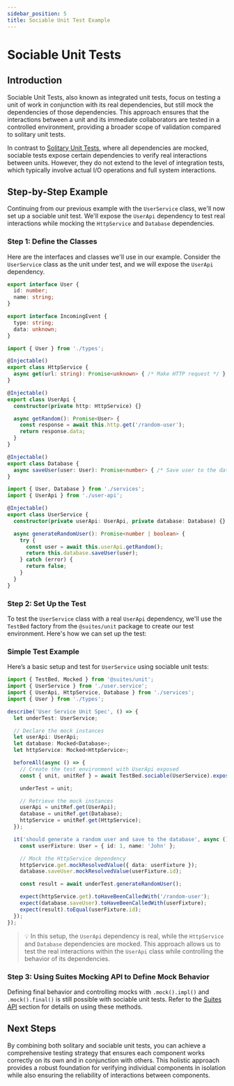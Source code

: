 ```yaml
---
sidebar_position: 5
title: Sociable Unit Test Example
---
```


# Sociable Unit Tests

## Introduction

Sociable Unit Tests, also known as integrated unit tests, focus on testing a unit of work in conjunction with its real dependencies, but still mock the dependencies of those dependencies. This approach ensures that the interactions between a unit and its immediate collaborators are tested in a controlled environment, providing a broader scope of validation compared to solitary unit tests.

In contrast to [Solitary Unit Tests](/docs/developer-guide/unit-tests/solitary), where all dependencies are mocked, sociable tests expose certain dependencies to verify real interactions between units. However, they do not extend to the level of integration tests, which typically involve actual I/O operations and full system interactions.

## Step-by-Step Example

Continuing from our previous example with the `UserService` class, we'll now set up a sociable unit test. We'll expose the `UserApi` dependency to test real interactions while mocking the `HttpService` and `Database` dependencies.

### Step 1: Define the Classes

Here are the interfaces and classes we'll use in our example. Consider the `UserService` class as the unit under test, and we will expose the `UserApi` dependency.

```typescript title="types.ts"
export interface User {
  id: number;
  name: string;
}

export interface IncomingEvent {
  type: string;
  data: unknown;
}
```

```typescript title="services.ts"
import { User } from './types';

@Injectable()
export class HttpService {
  async get(url: string): Promise<unknown> { /* Make HTTP request */ }
}

@Injectable()
export class UserApi {
  constructor(private http: HttpService) {}

  async getRandom(): Promise<User> {
    const response = await this.http.get('/random-user');
    return response.data;
  }
}

@Injectable()
export class Database {
  async saveUser(user: User): Promise<number> { /* Save user to the database */ }
}
```

```typescript title="user.service.ts"
import { User, Database } from './services';
import { UserApi } from './user-api';

@Injectable()
export class UserService {
  constructor(private userApi: UserApi, private database: Database) {}

  async generateRandomUser(): Promise<number | boolean> {
    try {
      const user = await this.userApi.getRandom();
      return this.database.saveUser(user);
    } catch (error) {
      return false;
    }
  }
}
```

### Step 2: Set Up the Test

To test the `UserService` class with a real `UserApi` dependency, we'll use the `TestBed` factory from the `@suites/unit` package to create our test environment. Here's how we can set up the test:

### Simple Test Example

Here’s a basic setup and test for `UserService` using sociable unit tests:

```typescript title="user.service.spec.ts" {1,10-12,16,21-23} showLineNumbers
import { TestBed, Mocked } from '@suites/unit';
import { UserService } from './user.service';
import { UserApi, HttpService, Database } from './services';
import { User } from './types';

describe('User Service Unit Spec', () => {
  let underTest: UserService;

  // Declare the mock instances
  let userApi: UserApi;
  let database: Mocked<Database>;
  let httpService: Mocked<HttpService>;

  beforeAll(async () => {
    // Create the test environment with UserApi exposed
    const { unit, unitRef } = await TestBed.sociable(UserService).expose(UserApi).compile();

    underTest = unit;

    // Retrieve the mock instances
    userApi = unitRef.get(UserApi);
    database = unitRef.get(Database);
    httpService = unitRef.get(HttpService);
  });

  it('should generate a random user and save to the database', async () => {
    const userFixture: User = { id: 1, name: 'John' };

    // Mock the HttpService dependency
    httpService.get.mockResolvedValue({ data: userFixture });
    database.saveUser.mockResolvedValue(userFixture.id);

    const result = await underTest.generateRandomUser();

    expect(httpService.get).toHaveBeenCalledWith('/random-user');
    expect(database.saveUser).toHaveBeenCalledWith(userFixture);
    expect(result).toEqual(userFixture.id);
  });
});
```

> :bulb: In this setup, the `UserApi` dependency is real, while the `HttpService` and `Database` dependencies are
> mocked. This approach allows us to test the real interactions within the `UserApi` class while controlling the behavior
> of its dependencies.

### Step 3: Using Suites Mocking API to Define Mock Behavior

Defining final behavior and controlling mocks with `.mock().impl()` and `.mock().final()` is still possible with
sociable unit tests. Refer to the [Suites API](/docs/developer-guide/unit-tests/suites-api) section for details
on using these methods.

## Next Steps

By combining both solitary and sociable unit tests, you can achieve a comprehensive testing strategy that ensures each component works correctly on its own and in conjunction with others. This holistic approach provides a robust foundation for verifying individual components in isolation while also ensuring the reliability of interactions between components.
